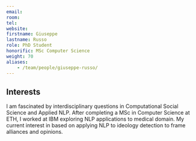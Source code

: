 ```yaml
---
email:
room:
tel:
website:
firstname: Giuseppe
lastname: Russo
role: PhD Student
honorific: MSc Computer Science
weight: 70
aliases:
    - /team/people/giuseppe-russo/
---
```

## Interests
I am fascinated by interdisciplinary questions in Computational Social Science and Applied NLP. After completing a MSc in Computer Science at ETH, I worked at IBM exploring NLP applications to medical domain.
My current interest in based on applying NLP to ideology detection to frame alliances and opinions.
